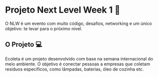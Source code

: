 # Projeto Next Level Week 1 🚀

O NLW é um evento com muito código, desafios, networking e um único objetivo: te levar para o próximo nível.

## O Projeto 💻

Ecoleta é um projeto desenvolvido com base na semana internacional do meio ambiente. O objetivo é conectar pessoas a empresas que coletam resíduos específicos, como lâmpadas, baterias, óleo de cozinha etc.